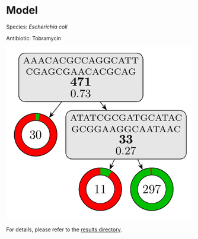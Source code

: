 
# Model

Species: *Escherichia coli*

Antibiotic: Tobramycin

<a href="./model.pdf"><img src="./model.png" /></a>

For details, please refer to the [results directory](../../../../../results/cart_b/escherichia%20coli/tobramycin/repeat_7/).

